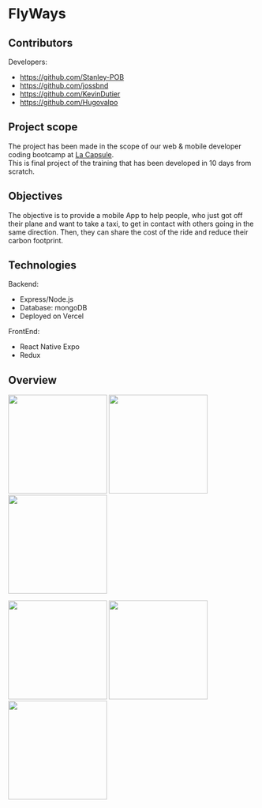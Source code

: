 # FlyWays

## Contributors

Developers:  
+ https://github.com/Stanley-POB 
+ https://github.com/jossbnd 
+ https://github.com/KevinDutier 
+ https://github.com/Hugovalpo 

## Project scope

The project has been made in the scope of our web & mobile developer coding bootcamp at [La Capsule](https://www.lacapsule.academy/?source=adwords&campaign=brand&k=la%20capsule&matchtype=p&ads=615960534476&device=c&utm_term=la%20capsule&utm_campaign=Brand&utm_source=adwords&utm_medium=ppc&hsa_acc=5017504832&hsa_cam=18012104777&hsa_grp=141422185353&hsa_ad=615960534476&hsa_src=g&hsa_tgt=kwd-312319389782&hsa_kw=la%20capsule&hsa_mt=p&hsa_net=adwords&hsa_ver=3).  
This is final project of the training that has been developed in 10 days from scratch.

## Objectives

The objective is to provide a mobile App to help people, who just got off their plane and want to take a taxi, to get in contact with others going in the same direction.
Then, they can share the cost of the ride and reduce their carbon footprint.

## Technologies

Backend: 
+ Express/Node.js
+ Database: mongoDB
+ Deployed on Vercel

FrontEnd: 
+ React Native Expo
+ Redux

## Overview
<img src="https://user-images.githubusercontent.com/62952702/200132207-980bdc58-19f8-4df9-9242-fcfd1b28846c.jpg" width="200">  <img src="https://user-images.githubusercontent.com/62952702/200132381-0c3960b5-14d3-4459-a8dc-8f79ae99ea54.jpg" width="200">  <img src="https://user-images.githubusercontent.com/62952702/200132563-f860a35e-6b05-4c48-9502-21da22bf7730.jpg" width="200"> 

<img src="https://user-images.githubusercontent.com/62952702/200132414-89d42068-0061-4d49-831e-ae2dbb085e0f.jpg" width="200">  <img src="https://user-images.githubusercontent.com/62952702/200132429-5decd944-17f1-4ca8-aaad-fac27e61e3af.jpg" width="200">  <img src="https://user-images.githubusercontent.com/62952702/200132442-4fe4cbcf-db80-4929-ac4f-f400eba5ffc9.jpg" width="200">  
